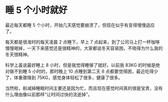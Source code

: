 [slug]: sleep-5hs
[date]: 2014-12-12T02:16:26

# 睡 5 个小时就好

最近每天都睡 5 个小时，开始几天感觉要崩溃了，但现在似乎有变得慢慢适应了。

每天都是很准时的每天凌晨 2 点睡下，早上 7 点起来，到了公司马上打一杯咖啡慢慢喝掉，一天下来感觉还是很精神的，大家都说冬天容易困，不晓得为什么我的冬天很精神。

科学上虽说最好睡上 8 小时，但是我觉得睡够了就好。以前我 83KG 的时候是绝对做不到睡 5 小时的，那时晚上 10 点睡到第二天 8 点都要觉得困，最近吃得少了，体重骤降到 75KG，感觉身体轻松了很多，健康了很多。

当然啦，削减掉睡眠时间主要还是因为忙，而且现在感觉时间真的很是宝贵，没有什么理由像以前那样“让时间过快的流逝掉”。